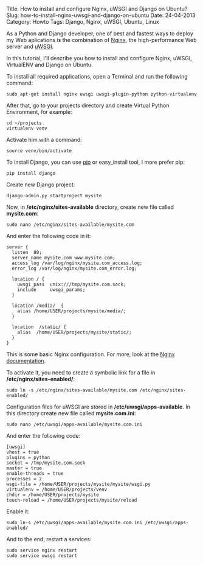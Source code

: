 Title: How to install and configure Nginx, uWSGI and Django on Ubuntu?
Slug: how-to-install-nginx-uwsgi-and-django-on-ubuntu
Date: 24-04-2013
Category: Howto
Tags: Django, Nginx, uWSGI, Ubuntu, Linux

As a Python and Django developer, one of best and fastest ways to deploy my Web aplications is the combination of [Nginx](http://nginx.org/), the high-performance Web server and [uWSGI](http://projects.unbit.it/uwsgi/).

In this tutorial, I'll describe you how to install and configure Nginx, uWSGI, VirtualENV and Django on Ubuntu.

To install all required applications, open a Terminal and run the following command:

```
sudo apt-get install nginx uwsgi uwsgi-plugin-python python-virtualenv
```

After that, go to your projects directory and create Virtual Python Environment, for example:

```
cd ~/projects
virtualenv venv
```

Activate him with a command:

```
source venv/bin/activate
```

To install Django, you can use [pip](http://www.pip-installer.org/en/latest/) or easy_install tool, I more prefer pip:

```
pip install django
```

Create new Django project:

```
django-admin.py startproject mysite
```

Now, in **/etc/nginx/sites-available** directory, create new file called **mysite.com**:

```
sudo nano /etc/nginx/sites-available/mysite.com
```

And enter the following code in it:

```
server {
  listen  80;
  server_name mysite.com www.mysite.com;
  access_log /var/log/nginx/mysite.com_access.log;
  error_log /var/log/nginx/mysite.com_error.log;

  location / {
    uwsgi_pass  unix:///tmp/mysite.com.sock;
    include     uwsgi_params;
  }

  location /media/  {
    alias /home/USER/projects/mysite/media/;
  }

  location  /static/ {
    alias  /home/USER/projects/mysite/static/;
  }
}
```

This is some basic Nginx configuration. For more, look at the [Nginx documentation](http://nginx.org/en/docs/).

To activate it, you need to create a symbolic link for a file in **/etc/nginx/sites-enabled/**:

```
sudo ln -s /etc/nginx/sites-available/mysite.com /etc/nginx/sites-enabled/
```

Configuration files for uWSGI are stored in **/etc/uwsgi/apps-available**. In this directory create new file called **mysite.com.ini**:

```
sudo nano /etc/uwsgi/apps-available/mysite.com.ini
```

And enter the following code:

```
[uwsgi]
vhost = true
plugins = python
socket = /tmp/mysite.com.sock
master = true
enable-threads = true
processes = 2
wsgi-file = /home/USER/projects/mysite/mysite/wsgi.py
virtualenv = /home/USER/projects/venv
chdir = /home/USER/projects/mysite
touch-reload = /home/USER/projects/mysite/reload
```

Enable it:

```
sudo ln-s /etc/uwsgi/apps-available/mysite.com.ini /etc/uwsgi/apps-enabled/
```

And to the end, restart a services:

```
sudo service nginx restart
sudo service uwsgi restart
```
